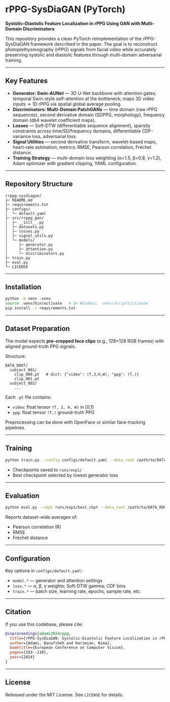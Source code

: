 # rPPG-SysDiaGAN (PyTorch)

**Systolic–Diastolic Feature Localization in rPPG Using GAN with Multi-Domain Discriminators**

This repository provides a clean PyTorch reimplementation of the rPPG-SysDiaGAN framework described in the paper. The goal is to reconstruct photoplethysmography (rPPG) signals from facial video while accurately preserving systolic and diastolic features through multi-domain adversarial training.

---

## Key Features

- **Generator: Swin-AUNet** — 3D U-Net backbone with attention gates; temporal Swin-style self-attention at the bottleneck; maps 3D video inputs → 1D rPPG via spatial global average pooling.  
- **Discriminators: Multi-Domain PatchGANs** — time domain (raw rPPG sequences), second derivative domain (SDPPG, morphology), frequency domain (db4 wavelet coefficient maps).  
- **Losses** — Soft-DTW (differentiable sequence alignment), sparsity constraints across time/SD/frequency domains, differentiable CDF-variance loss, adversarial loss.  
- **Signal Utilities** — second derivative transform, wavelet-based maps, heart-rate estimation; metrics: RMSE, Pearson correlation, Fréchet distance.  
- **Training Strategy** — multi-domain loss weighting (α=1.5, β=0.8, γ=1.2), Adam optimizer with gradient clipping, YAML configuration.

---

## Repository Structure

```
rrppg-sysdiagan/
├─ README.md
├─ requirements.txt
├─ configs/
│  └─ default.yaml
├─ src/rrppg_gan/
│  ├─ __init__.py
│  ├─ datasets.py
│  ├─ losses.py
│  ├─ signal_utils.py
│  └─ models/
│     ├─ generator.py
│     ├─ attention.py
│     └─ discriminators.py
├─ train.py
├─ eval.py
└─ LICENSE
```

---

## Installation

```bash
python -m venv .venv
source .venv/bin/activate   # On Windows: .venv\Scriptsctivate
pip install -r requirements.txt
```

---

## Dataset Preparation

The model expects **pre-cropped face clips** (e.g., 128×128 RGB frames) with aligned ground-truth PPG signals.

Structure:

```
DATA_ROOT/
  subject_001/
    clip_000.pt   # dict: {"video": (T,3,H,W), "ppg": (T,)}
    clip_001.pt
  subject_002/
    ...
```

Each `.pt` file contains:
- `video`: float tensor `(T, 3, H, W)` in [0,1]
- `ppg`: float tensor `(T,)` ground-truth PPG

Preprocessing can be done with OpenFace or similar face-tracking pipelines.

---

## Training

```bash
python train.py --config configs/default.yaml --data_root /path/to/DATA_ROOT --out runs/exp1
```

- Checkpoints saved to `runs/exp1/`  
- Best checkpoint selected by lowest generator loss

---

## Evaluation

```bash
python eval.py --ckpt runs/exp1/best.ckpt --data_root /path/to/DATA_ROOT
```

Reports dataset-wide averages of:
- Pearson correlation (R)
- RMSE
- Fréchet distance

---

## Configuration

Key options in `configs/default.yaml`:

- `model.*` — generator and attention settings  
- `loss.*` — α, β, γ weights; Soft-DTW gamma; CDF bins  
- `train.*` — batch size, learning rate, epochs, sample rate, etc.

---

## Citation

If you use this codebase, please cite:

```bibtex
@inproceedings{adami2024rppg,
  title={rPPG-SysDiaGAN: Systolic-Diastolic Feature Localization in rPPG Using Generative Adversarial Network with Multi-domain Discriminator},
  author={Adami, Banafsheh and Karimian, Nima},
  booktitle={European Conference on Computer Vision},
  pages={193--210},
  year={2024}
}

```

---

## License

Released under the MIT License. See `LICENSE` for details.
